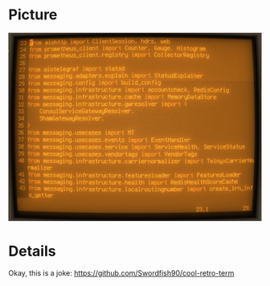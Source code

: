 # Picture
![Screenshot](screenshot.png)

# Details
Okay, this is a joke: https://github.com/Swordfish90/cool-retro-term
